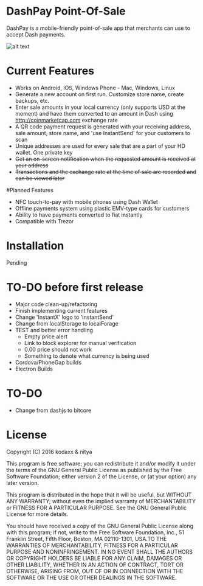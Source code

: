 # DashPay Point-Of-Sale

DashPay is a mobile-friendly point-of-sale app that merchants can use to accept Dash payments.

![alt text](https://github.com//kodaxx/dashpayPOS/raw/master/www/img/dashpayterminal.png "DashPay Terminal Mockup")

# Current Features

* Works on Android, iOS, Windows Phone - Mac, Windows, Linux
* Generate a new account on first run. Customize store name, create backups, etc.
* Enter sale amounts in your local currency (only supports USD at the moment) and have them converted to an amount in Dash using http://coinmarketcap.com exchange rate
* A QR code payment request is generated with your receiving address, sale amount, store name, and 'use InstantSend' for your customers to scan
* Unique addresses are used for every sale that are a part of your HD wallet. One private key
* ~~Get an on-screen notification when the requested amount is received at your address~~
* ~~Transactions and the exchange rate at the time of sale are recorded and can be viewed later~~

#Planned Features

* NFC touch-to-pay with mobile phones using Dash Wallet
* Offline payments system using plastic EMV-type cards for customers
* Ability to have payments converted to fiat instantly
* Compatible with Trezor

# Installation

Pending

# TO-DO before first release

* Major code clean-up/refactoring
* Finish implementing current features
* Change 'InstantX' logo to 'InstantSend' 
* Change from localStorage to localForage
* TEST and better error handling
	- Empty price alert
	- Link to block explorer for manual verification
	- 0.00 price should not work
	- Something to denote what currency is being used
* Cordova/PhoneGap builds
* Electron Builds

# TO-DO

* Change from dashjs to bitcore

# License

Copyright (C) 2016 kodaxx & nitya

This program is free software; you can redistribute it and/or
modify it under the terms of the GNU General Public License
as published by the Free Software Foundation; either version 2
of the License, or (at your option) any later version.

This program is distributed in the hope that it will be useful,
but WITHOUT ANY WARRANTY; without even the implied warranty of
MERCHANTABILITY or FITNESS FOR A PARTICULAR PURPOSE.  See the
GNU General Public License for more details.

You should have received a copy of the GNU General Public License
along with this program; if not, write to the Free Software
Foundation, Inc., 51 Franklin Street, Fifth Floor, Boston, MA  02110-1301, USA.TO THE WARRANTIES OF MERCHANTABILITY, FITNESS FOR A PARTICULAR PURPOSE AND NONINFRINGEMENT. IN NO EVENT SHALL THE AUTHORS OR COPYRIGHT HOLDERS BE LIABLE FOR ANY CLAIM, DAMAGES OR OTHER LIABILITY, WHETHER IN AN ACTION OF CONTRACT, TORT OR OTHERWISE, ARISING FROM, OUT OF OR IN CONNECTION WITH THE SOFTWARE OR THE USE OR OTHER DEALINGS IN THE SOFTWARE.
